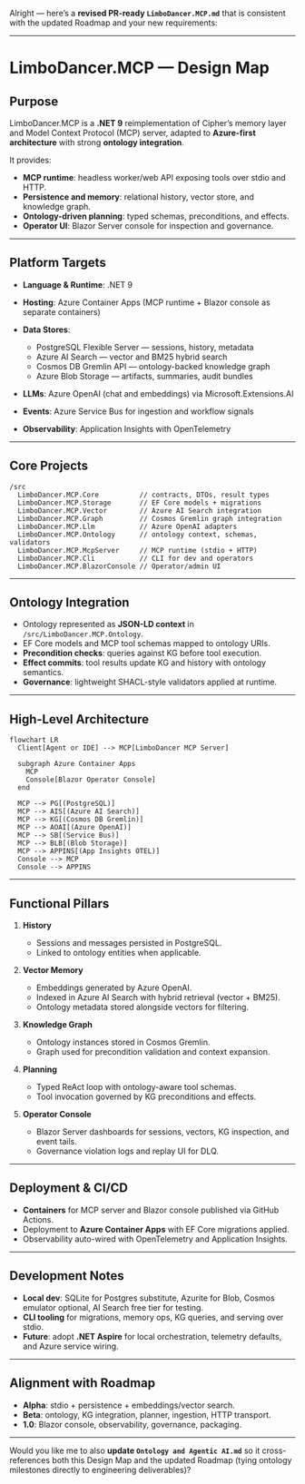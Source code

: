 Alright — here’s a **revised PR-ready `LimboDancer.MCP.md`** that is consistent with the updated Roadmap and your new requirements:

---

# LimboDancer.MCP — Design Map

## Purpose

LimboDancer.MCP is a **.NET 9** reimplementation of Cipher’s memory layer and Model Context Protocol (MCP) server, adapted to **Azure-first architecture** with strong **ontology integration**.

It provides:

* **MCP runtime**: headless worker/web API exposing tools over stdio and HTTP.
* **Persistence and memory**: relational history, vector store, and knowledge graph.
* **Ontology-driven planning**: typed schemas, preconditions, and effects.
* **Operator UI**: Blazor Server console for inspection and governance.

---

## Platform Targets

* **Language & Runtime**: .NET 9
* **Hosting**: Azure Container Apps (MCP runtime + Blazor console as separate containers)
* **Data Stores**:

  * PostgreSQL Flexible Server — sessions, history, metadata
  * Azure AI Search — vector and BM25 hybrid search
  * Cosmos DB Gremlin API — ontology-backed knowledge graph
  * Azure Blob Storage — artifacts, summaries, audit bundles
* **LLMs**: Azure OpenAI (chat and embeddings) via Microsoft.Extensions.AI
* **Events**: Azure Service Bus for ingestion and workflow signals
* **Observability**: Application Insights with OpenTelemetry

---

## Core Projects

```
/src
  LimboDancer.MCP.Core          // contracts, DTOs, result types
  LimboDancer.MCP.Storage       // EF Core models + migrations
  LimboDancer.MCP.Vector        // Azure AI Search integration
  LimboDancer.MCP.Graph         // Cosmos Gremlin graph integration
  LimboDancer.MCP.Llm           // Azure OpenAI adapters
  LimboDancer.MCP.Ontology      // ontology context, schemas, validators
  LimboDancer.MCP.McpServer     // MCP runtime (stdio + HTTP)
  LimboDancer.MCP.Cli           // CLI for dev and operators
  LimboDancer.MCP.BlazorConsole // Operator/admin UI
```

---

## Ontology Integration

* Ontology represented as **JSON-LD context** in `/src/LimboDancer.MCP.Ontology`.
* EF Core models and MCP tool schemas mapped to ontology URIs.
* **Precondition checks**: queries against KG before tool execution.
* **Effect commits**: tool results update KG and history with ontology semantics.
* **Governance**: lightweight SHACL-style validators applied at runtime.

---

## High-Level Architecture

```mermaid
flowchart LR
  Client[Agent or IDE] --> MCP[LimboDancer MCP Server]

  subgraph Azure Container Apps
    MCP
    Console[Blazor Operator Console]
  end

  MCP --> PG[(PostgreSQL)]
  MCP --> AIS[(Azure AI Search)]
  MCP --> KG[(Cosmos DB Gremlin)]
  MCP --> AOAI[(Azure OpenAI)]
  MCP --> SB[(Service Bus)]
  MCP --> BLB[(Blob Storage)]
  MCP --> APPINS[(App Insights OTEL)]
  Console --> MCP
  Console --> APPINS
```

---

## Functional Pillars

1. **History**

   * Sessions and messages persisted in PostgreSQL.
   * Linked to ontology entities when applicable.

2. **Vector Memory**

   * Embeddings generated by Azure OpenAI.
   * Indexed in Azure AI Search with hybrid retrieval (vector + BM25).
   * Ontology metadata stored alongside vectors for filtering.

3. **Knowledge Graph**

   * Ontology instances stored in Cosmos Gremlin.
   * Graph used for precondition validation and context expansion.

4. **Planning**

   * Typed ReAct loop with ontology-aware tool schemas.
   * Tool invocation governed by KG preconditions and effects.

5. **Operator Console**

   * Blazor Server dashboards for sessions, vectors, KG inspection, and event tails.
   * Governance violation logs and replay UI for DLQ.

---

## Deployment & CI/CD

* **Containers** for MCP server and Blazor console published via GitHub Actions.
* Deployment to **Azure Container Apps** with EF Core migrations applied.
* Observability auto-wired with OpenTelemetry and Application Insights.

---

## Development Notes

* **Local dev**: SQLite for Postgres substitute, Azurite for Blob, Cosmos emulator optional, AI Search free tier for testing.
* **CLI tooling** for migrations, memory ops, KG queries, and serving over stdio.
* **Future**: adopt **.NET Aspire** for local orchestration, telemetry defaults, and Azure service wiring.

---

## Alignment with Roadmap

* **Alpha**: stdio + persistence + embeddings/vector search.
* **Beta**: ontology, KG integration, planner, ingestion, HTTP transport.
* **1.0**: Blazor console, observability, governance, packaging.

---

Would you like me to also **update `Ontology and Agentic AI.md`** so it cross-references both this Design Map and the updated Roadmap (tying ontology milestones directly to engineering deliverables)?
